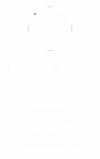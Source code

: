 <!DOCTYPE html>
<html lang="pt-BR">
<head>
  <meta charset="UTF-8" />
  <meta name="viewport" content="width=device-width, initial-scale=1.0" />
  <title>Morgan Teles</title>
  <style>
    body {
      margin: 0;
      font-family: 'Arial', sans-serif;
      background: url('https://ucarecdn.com/7e53a602-7dc4-4f24-87d9-2d8aad5afdd6/-/quality/lighter/-/resize/700x/') no-repeat center center fixed;
      background-size: cover;
      color: white;
      text-align: center;
      padding: 20px;
    }

    .container {
      background-color: rgba(0, 0, 0, 0.6);
      max-width: 400px;
      margin: 60px auto;
      padding: 30px;
      border-radius: 15px;
    }

    h1 {
      margin-top: 0;
    }

    a {
      display: block;
      background-color: #ffffff22;
      margin: 10px 0;
      padding: 12px;
      border-radius: 8px;
      color: white;
      text-decoration: none;
      font-weight: bold;
      transition: 0.3s;
    }

    a:hover {
      background-color: #ffffff44;
    }

    .foto {
      width: 100px;
      height: 100px;
      border-radius: 50%;
      margin-bottom: 20px;
      border: 3px solid white;
    }
  </style>
</head>
<body>
  <div class="container">
    <img src="https://i.imgur.com/fxXrJzi.png" alt="Sua Foto" class="foto" />
    <h1>Morgan Teles</h1>
    <p>Bem-vindo ao meu cartão digital!</p>
    <a href="https://www.threads.com/@morganteles?igshid=NTc4MTIwNjQ2YQ==" target="_blank">Meu Threads</a>
    <a href="tel:+5562993900889">Ligar para mim</a>
    <a href="https://wa.me/5562993900889" target="_blank">Fale no WhatsApp</a>
  </div>
</body>
</html>
